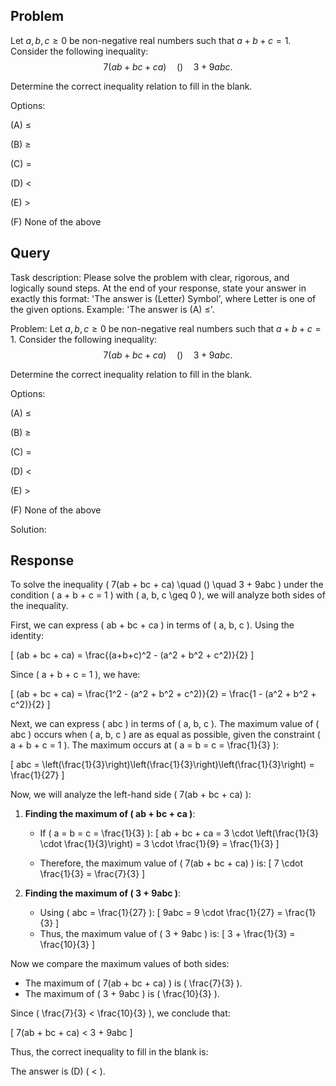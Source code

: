 ## Problem

Let $a, b, c \geq 0$ be non-negative real numbers such that $a + b + c = 1$. Consider the following inequality:
$$
7(ab + bc + ca) \quad () \quad 3 + 9abc.
$$

Determine the correct inequality relation to fill in the blank.

Options:

(A) $\leq$ 

(B) $\geq$

(C) $=$ 

(D) $<$

(E) $>$

(F) None of the above

## Query

Task description: Please solve the problem with clear, rigorous, and logically sound steps. At the end of your response, state your answer in exactly this format: 'The answer is (Letter) Symbol', where Letter is one of the given options. Example: 'The answer is (A) $\leq$'.

Problem: Let $a, b, c \geq 0$ be non-negative real numbers such that $a + b + c = 1$. Consider the following inequality:
$$
7(ab + bc + ca) \quad () \quad 3 + 9abc.
$$

Determine the correct inequality relation to fill in the blank.

Options:

(A) $\leq$ 

(B) $\geq$

(C) $=$ 

(D) $<$

(E) $>$

(F) None of the above

Solution:

## Response

To solve the inequality \( 7(ab + bc + ca) \quad () \quad 3 + 9abc \) under the condition \( a + b + c = 1 \) with \( a, b, c \geq 0 \), we will analyze both sides of the inequality.

First, we can express \( ab + bc + ca \) in terms of \( a, b, c \). Using the identity:

\[
(ab + bc + ca) = \frac{(a+b+c)^2 - (a^2 + b^2 + c^2)}{2}
\]

Since \( a + b + c = 1 \), we have:

\[
(ab + bc + ca) = \frac{1^2 - (a^2 + b^2 + c^2)}{2} = \frac{1 - (a^2 + b^2 + c^2)}{2}
\]

Next, we can express \( abc \) in terms of \( a, b, c \). The maximum value of \( abc \) occurs when \( a, b, c \) are as equal as possible, given the constraint \( a + b + c = 1 \). The maximum occurs at \( a = b = c = \frac{1}{3} \):

\[
abc = \left(\frac{1}{3}\right)\left(\frac{1}{3}\right)\left(\frac{1}{3}\right) = \frac{1}{27}
\]

Now, we will analyze the left-hand side \( 7(ab + bc + ca) \):

1. **Finding the maximum of \( ab + bc + ca \)**:
   - If \( a = b = c = \frac{1}{3} \):
   \[
   ab + bc + ca = 3 \cdot \left(\frac{1}{3} \cdot \frac{1}{3}\right) = 3 \cdot \frac{1}{9} = \frac{1}{3}
   \]

   - Therefore, the maximum value of \( 7(ab + bc + ca) \) is:
   \[
   7 \cdot \frac{1}{3} = \frac{7}{3}
   \]

2. **Finding the maximum of \( 3 + 9abc \)**:
   - Using \( abc = \frac{1}{27} \):
   \[
   9abc = 9 \cdot \frac{1}{27} = \frac{1}{3}
   \]
   - Thus, the maximum value of \( 3 + 9abc \) is:
   \[
   3 + \frac{1}{3} = \frac{10}{3}
   \]

Now we compare the maximum values of both sides:

- The maximum of \( 7(ab + bc + ca) \) is \( \frac{7}{3} \).
- The maximum of \( 3 + 9abc \) is \( \frac{10}{3} \).

Since \( \frac{7}{3} < \frac{10}{3} \), we conclude that:

\[
7(ab + bc + ca) < 3 + 9abc
\]

Thus, the correct inequality to fill in the blank is:

The answer is (D) \( < \).